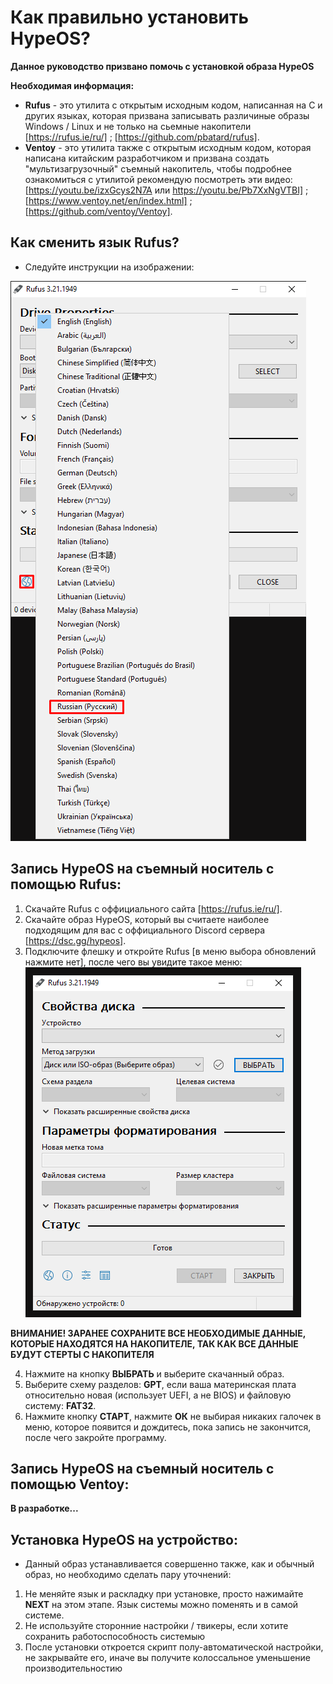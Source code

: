 # Как правильно установить HypeOS?
**Данное руководство призвано помочь с установкой образа HypeOS**

**Необходимая информация:**
- **Rufus** - это утилита с открытым исходным кодом, написанная на C и других языках, которая призвана записывать различиные образы Windows / Linux и не только на сьемные накопители [https://rufus.ie/ru/] ; [https://github.com/pbatard/rufus].
- **Ventoy** - это утилита также с открытым исходным кодом, которая написана китайским разработчиком и призвана создать "мультизагрузочный" съемный накопитель, чтобы подробнее ознакомиться с утилитой рекомендую посмотреть эти видео: [https://youtu.be/izxGcys2N7A или https://youtu.be/Pb7XxNgVTBI] ; [https://www.ventoy.net/en/index.html] ; [https://github.com/ventoy/Ventoy].

## Как сменить язык Rufus?
- Следуйте инструкции на изображении:

![RUFUS-LNG!](/media/rufus-lng.png)

## Запись HypeOS на съемный носитель с помощью Rufus:
1. Скачайте Rufus с оффициального сайта [https://rufus.ie/ru/].
2. Скачайте образ HypeOS, который вы считаете наиболее подходящим для вас с оффициального Discord сервера [https://dsc.gg/hypeos].
3. Подключите флешку и откройте Rufus [в меню выбора обновлений нажмите нет], после чего вы увидите такое меню:
![RUFUS!](/media/rufus-ru.png)

**ВНИМАНИЕ! ЗАРАНЕЕ СОХРАНИТЕ ВСЕ НЕОБХОДИМЫЕ ДАННЫЕ, КОТОРЫЕ НАХОДЯТСЯ НА НАКОПИТЕЛЕ, ТАК КАК ВСЕ ДАННЫЕ БУДУТ СТЕРТЫ С НАКОПИТЕЛЯ**

4. Нажмите на кнопку **ВЫБРАТЬ** и выберите скачанный образ.
5. Выберите схему разделов: **GPT**, если ваша материнская плата относительно новая (использует UEFI, а не BIOS) и файловую систему: **FAT32**.
6. Нажмите кнопку **СТАРТ**, нажмите **ОК** не выбирая никаких галочек в меню, которое появится и дождитесь, пока запись не закончится, после чего закройте программу.

## Запись HypeOS на съемный носитель с помощью Ventoy:
**В разработке...**

## Установка HypeOS на устройство:
- Данный образ устанавливается совершенно также, как и обычный образ, но необходимо сделать пару уточнений:
1. Не меняйте язык и раскладку при установке, просто нажимайте **NEXT** на этом этапе. Язык системы можно поменять и в самой системе.
2. Не используйте сторонние настройки / твикеры, если хотите сохранить работоспособность системыю
3. После установки откроется скрипт полу-автоматической настройки, не закрывайте его, иначе вы получите колоссальное уменьшение производительностию
